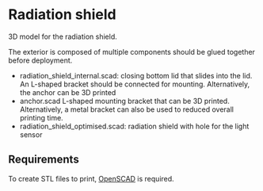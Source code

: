 # Radiation shield

3D model for the radiation shield.

The exterior is composed of multiple components should be glued together before deployment.

- radiation_shield_internal.scad: closing bottom lid that slides into the lid. An L-shaped bracket should be connected for mounting. Alternatively, the anchor can be 3D printed
- anchor.scad L-shaped mounting bracket that can be 3D printed. Alternatively, a metal
bracket can also be used to reduced overall printing time.
- radiation_shield_optimised.scad: radiation shield with hole for the light sensor

## Requirements

To create STL files to print, [OpenSCAD](http://www.openscad.org/) is required.
